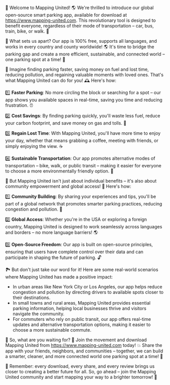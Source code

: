 🎉 Welcome to Mapping United! 🌎 We're thrilled to introduce our global open-source smart parking app, available for download at https://www.mapping-united.com. This revolutionary tool is designed to benefit everyone, regardless of their mode of transportation – car, bus, train, bike, or walk. 💨

🌟 What sets us apart? Our app is 100% free, supports all languages, and works in every country and county worldwide! 🌎 It's time to bridge the parking gap and create a more efficient, sustainable, and connected world – one parking spot at a time! 🔧

💸 Imagine finding parking faster, saving money on fuel and lost time, reducing pollution, and regaining valuable moments with loved ones. That's what Mapping United can do for you! 🕰️ Here's how:

1️⃣ **Faster Parking**: No more circling the block or searching for a spot – our app shows you available spaces in real-time, saving you time and reducing frustration. ⏰

2️⃣ **Cost Savings**: By finding parking quickly, you'll waste less fuel, reduce your carbon footprint, and save money on gas and tolls. 💸

3️⃣ **Regain Lost Time**: With Mapping United, you'll have more time to enjoy your day, whether that means grabbing a coffee, meeting with friends, or simply enjoying the view. ☕️

4️⃣ **Sustainable Transportation**: Our app promotes alternative modes of transportation – bike, walk, or public transit – making it easier for everyone to choose a more environmentally friendly option. 🌱

🌆 But Mapping United isn't just about individual benefits – it's also about community empowerment and global access! 💪 Here's how:

1️⃣ **Community Building**: By sharing your experiences and tips, you'll be part of a global network that promotes smarter parking practices, reducing congestion and pollution. 📢

2️⃣ **Global Access**: Whether you're in the USA or exploring a foreign country, Mapping United is designed to work seamlessly across languages and borders – no more language barriers! 🌎

3️⃣ **Open-Source Freedom**: Our app is built on open-source principles, ensuring that users have complete control over their data and can participate in shaping the future of parking. 🔓

🏞️ But don't just take our word for it! Here are some real-world scenarios where Mapping United has made a positive impact:

* In urban areas like New York City or Los Angeles, our app helps reduce congestion and pollution by directing drivers to available spots closer to their destinations.
* In small towns and rural areas, Mapping United provides essential parking information, helping local businesses thrive and visitors navigate the community.
* For commuters who rely on public transit, our app offers real-time updates and alternative transportation options, making it easier to choose a more sustainable commute.

🚀 So, what are you waiting for? 🤔 Join the movement and download Mapping United from https://www.mapping-united.com today! 💥 Share the app with your friends, neighbors, and communities – together, we can build a smarter, cleaner, and more connected world one parking spot at a time! 🌈

🎉 Remember: every download, every share, and every review brings us closer to creating a better future for all. So, go ahead – join the Mapping United community and start mapping your way to a brighter tomorrow! 🌟